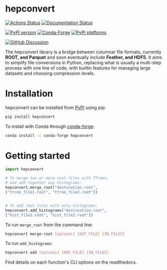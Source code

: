 # hepconvert

[![Actions Status][actions-badge]][actions-link]
[![Documentation Status][rtd-badge]][rtd-link]

[![PyPI version][pypi-version]][pypi-link]
[![Conda-Forge][conda-badge]][conda-link]
[![PyPI platforms][pypi-platforms]][pypi-link]

[![GitHub Discussion][github-discussions-badge]][github-discussions-link]

<!-- SPHINX-START -->

<!-- prettier-ignore-start -->
[actions-badge]:            https://github.com/zbilodea/hepconvert/workflows/CI/badge.svg
[actions-link]:             https://github.com/zbilodea/hepconvert/actions
[conda-badge]:              https://img.shields.io/conda/vn/conda-forge/hepconvert
[conda-link]:               https://github.com/conda-forge/hepconvert-feedstock
[github-discussions-badge]: https://img.shields.io/static/v1?label=Discussions&message=Ask&color=blue&logo=github
[github-discussions-link]:  https://github.com/zbilodea/hepconvert/discussions
[pypi-link]:                https://pypi.org/project/hepconvert/
[pypi-platforms]:           https://img.shields.io/pypi/pyversions/hepconvert
[pypi-version]:             https://img.shields.io/pypi/v/hepconvert
[rtd-badge]:                https://readthedocs.org/projects/hepconvert/badge/?version=latest
[rtd-link]:                 https://hepconvert.readthedocs.io/en/latest/

The hepconvert library is a bridge between columnar file formats, currently **ROOT, and Parquet** and soon eventually include **Feather, and HDF5.** It aims to simplify file conversions in Python, replacing what is usually a multi-step process with one line of code, with builtin features for managing large datasets and choosing compression levels.

# Installation

hepconvert can be installed from [PyPI](https://pypi.org/project/hepconvert) using pip:

```bash
pip install hepconvert
```

To install with Conda through [conda-forge](https://github.com/conda-forge/hepconvert-feedstock):

```bash
conda install -c conda-forge hepconvert
```
# Getting started

```python
import hepconvert

# To merge two or more root files with TTrees,
# and add together any histograms:
hepconvert.merge_root("destination.root",
["ttree_file1.root", "ttree_file2.root"])


# To add root files with only histograms:
hepconvert.add_histograms("destination.root",
["hist_file1.root", "hist_file2.root"])

```

To run ``merge_root`` from the command line:

```bash
hepconvert merge-root [options] [OUT_FILE] [IN_FILES]
```

To run ``add_histograms``:

```bash
hepconvert add [options] [OUT_FILE] [IN_FILES]
```

Find details on each function's CLI options on the readthedocs.

<!-- prettier-ignore-end -->
